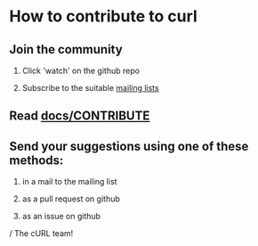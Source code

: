 How to contribute to curl
=========================

Join the community
------------------

 1. Click 'watch' on the github repo

 2. Subscribe to the suitable [mailing lists](https://curl.haxx.se/mail/)

Read [docs/CONTRIBUTE](docs/CONTRIBUTE)
---------------------------------------

Send your suggestions using one of these methods:
-------------------------------------------------

 1. in a mail to the mailing list

 2. as a pull request on github

 3. as an issue on github


/ The cURL team!

